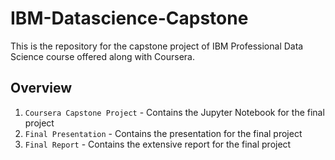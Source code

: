 # IBM-Datascience-Capstone
This is the repository for the capstone project of IBM Professional Data Science course offered along with Coursera.

## Overview

1. `Coursera Capstone Project` - Contains the Jupyter Notebook for the final project
2. `Final Presentation` - Contains the presentation for the final project
3. `Final Report` - Contains the extensive report for the final project
